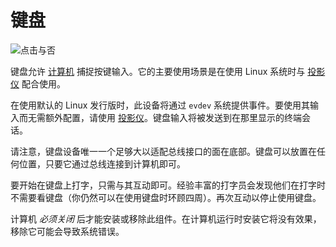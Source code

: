 # 键盘
![点击与否](block:oc2:keyboard)

键盘允许 [计算机](computer.md) 捕捉按键输入。它的主要使用场景是在使用 Linux 系统时与 [投影仪](projector.md) 配合使用。

在使用默认的 Linux 发行版时，此设备将通过 `evdev` 系统提供事件。要使用其输入而无需额外配置，请使用 [投影仪](projector.md)。键盘输入将被发送到在那里显示的终端会话。

请注意，键盘设备唯一一个足够大以适配总线接口的面在底部。键盘可以放置在任何位置，只要它通过总线连接到计算机即可。

要开始在键盘上打字，只需与其互动即可。经验丰富的打字员会发现他们在打字时不需要看键盘（你仍然可以在使用键盘时环顾四周）。再次互动以停止使用键盘。

计算机 *必须关闭* 后才能安装或移除此组件。在计算机运行时安装它将没有效果，移除它可能会导致系统错误。
